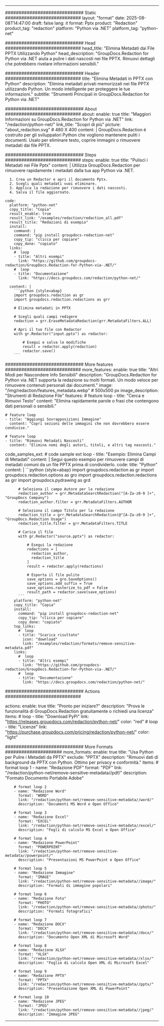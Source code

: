 
---
############################# Static ############################
layout: "format"
date:  2025-08-08T14:47:00
draft: false
lang: it
format: Pptx
product: "Redaction"
product_tag: "redaction"
platform: "Python via .NET"
platform_tag: "python-net"

############################# Head ############################
head_title: "Elimina Metadati dai File PPTX Utilizzando Python"
head_description: "GroupDocs.Redaction for Python via .NET aiuta a pulire i dati nascosti nei file PPTX. Rimuovi dettagli che potrebbero rivelare informazioni sensibili."

############################# Header ############################
title: "Elimina Metadati in PPTX con Python" 
description: "Elimina metadati privati memorizzati nei file PPTX utilizzando Python. Un modo intelligente per proteggere le tue informazioni."
subtitle: "Strumenti Principali in GroupDocs.Redaction for Python via .NET" 

############################# About ############################
about:
    enable: true
    title: "Maggiori Informazioni su GroupDocs.Redaction for Python via .NET"
    link: "/redaction/python-net/"
    link_title: "Scopri di più"
    picture: "about_redaction.svg" # 480 X 400
    content: |
       GroupDocs.Redaction è costruito per gli sviluppatori Python che vogliono mantenere puliti i documenti. Usalo per eliminare testo, coprire immagini o rimuovere metadati dai file PPTX.

############################# Steps ############################
steps:
    enable: true
    title: "Pulisci i Metadati nei File Pptx"
    content: |
      Utilizza GroupDocs.Redaction per rimuovere rapidamente i metadati dalla tua app Python via .NET.
      
      1. Crea un Redactor e apri il documento Pptx.
      2. Scegli quali metadati vuoi eliminare.
      3. Applica la redazione per rimuovere i dati nascosti.
      4. Salva il file aggiornato.
   
    code:
      platform: "python-net"
      copy_title: "Copia"
      result_enable: true
      result_link: "/examples/redaction/redaction_all.pdf"
      result_title: "Redazioni di esempio"
      install:
        command: |
        command: "pip install groupdocs-redaction-net"
        copy_tip: "clicca per copiare"
        copy_done: "copiato"
      links:
        #  loop
        - title: "Altri esempi"
          link: "https://github.com/groupdocs-redaction/GroupDocs.Redaction-for-Python-via-.NET/"
        #  loop
        - title: "Documentazione"
          link: "https://docs.groupdocs.com/redaction/python-net/"
          
      content: |
        ```python {style=abap}
        import groupdocs.redaction as gr
        import groupdocs.redaction.redactions as grr

        # Elimina metadati in PPTX

        # Scegli quali campi redigere
        redaction = grr.EraseMetadataRedaction(grr.MetadataFilters.ALL)

        # Apri il tuo file con Redactor
        with gr.Redactor("input.pptx") as redactor:

            # Esegui e salva le modifiche
            result = redactor.apply(redaction)
            redactor.save()
        ```            


############################# More features ############################
more_features:
  enable: true
  title: "Altri Modi per Nascondere Info Sensibili"
  description: "GroupDocs.Redaction for Python via .NET supporta la redazione su molti formati. Un modo veloce per rimuovere contenuti personali dai documenti."
  image: "/img/redaction/features_metadata.webp" # 500x500 px
  image_description: "Strumenti di Redazione File"
  features:
    # feature loop
    - title: "Cerca e Rimuovi Testo"
      content: "Elimina rapidamente parole o frasi che contengono dati personali o sensibili."

    # feature loop
    - title: "Aggiungi Sovrapposizioni Immagine"
      content: "Copri sezioni delle immagini che non dovrebbero essere condivise."

    # feature loop
    - title: "Rimuovi Metadati Nascosti"
      content: "Elimina nomi degli autori, titoli, e altri tag nascosti."
      
  code_samples_ext:
    # code sample ext loop
    - title: "Esempio: Elimina Campi di Metadati"
      content: |
        Segui questo esempio per rimuovere campi di metadati comuni da un file PPTX prima di condividerlo.
      code:
        title: "Python"
        content: |
          ```python {style=abap}
          import groupdocs.redaction as gr
          import groupdocs.redaction.options as gro
          import groupdocs.redaction.redactions as grr
          import groupdocs.pydrawing as grd

          # Seleziona il campo Autore per la redazione
          redaction_author = grr.MetadataSearchRedaction("[A-Za-z0-9 ]+", "GroupDocs Company")
          redaction_author.filter = grr.MetadataFilters.AUTHOR

          # Seleziona il campo Titolo per la redazione
          redaction_title = grr.MetadataSearchRedaction(@"[A-Za-z0-9 ]+", "GroupDocs.Redaction Usage")
          redaction_title.filter = grr.MetadataFilters.TITLE

          # Carica il file
          with gr.Redactor("source.pptx") as redactor:

              # Esegui la redazione
              redactions = [
                redaction_author,
                redaction_title
              ]
              result = redactor.apply(redactions)

              # Esporta il file pulito
              save_options = gro.SaveOptions()
              save_options.add_suffix = True
              save_options.rasterize_to_pdf = False
              result_path = redactor.save(save_options)
          ```
        platform: "python-net"
        copy_title: "Copia"
        install:
          command: "pip install groupdocs-redaction-net"
          copy_tip: "clicca per copiare"
          copy_done: "copiato"
        top_links:
          #  loop
          - title: "Scarica risultato"
            icon: "download"
            link: "/examples/redaction/formats/remove-sensitive-metadata.pdf"
        links:
          #  loop
          - title: "Altri esempi"
            link: "https://github.com/groupdocs-redaction/GroupDocs.Redaction-for-Python-via-.NET/"
          #  loop
          - title: "Documentazione"
            link: "https://docs.groupdocs.com/redaction/python-net/"


############################# Actions ############################

actions:
  enable: true
  title: "Pronto per iniziare?"
  description: "Prova le funzionalità di GroupDocs.Redaction gratuitamente o richiedi una licenza"
  items:
    #  loop
    - title: "Download PyPi"
      link: "https://releases.groupdocs.com/redaction/python-net/"
      color: "red"
        #  loop
    - title: "Licenze"
      link: "https://purchase.groupdocs.com/pricing/redaction/python-net/"
      color: "light"


############################# More Formats #####################
more_formats:
    enable: true
    title: "Usa Python per Pulire i Metadati da PPTX"
    exclude: "PPTX"
    description: "Rimuovi dati di background da PPTX con Python. Ottimo per privacy e conformità."
    items: 
        # format loop 1
        - name: "Redazione PDF"
          format: "PDF"
          link: "/redaction/python-net/remove-sensitive-metadata//pdf/"
          description: "Formato Documento Portabile Adobe"

        # format loop 2
        - name: "Redazione Word"
          format: "WORD"
          link: "/redaction/python-net/remove-sensitive-metadata//word/"
          description: "Documenti MS Word e Open Office"
          
        # format loop 3
        - name: "Redazione Excel"
          format: "EXCEL"
          link: "/redaction/python-net/remove-sensitive-metadata//excel/"
          description: "Fogli di calcolo MS Excel e Open Office"

        # format loop 4
        - name: "Redazione PowerPoint"
          format: "POWERPOINT"
          link: "/redaction/python-net/remove-sensitive-metadata//powerpoint/"
          description: "Presentazioni MS PowerPoint e Open Office"

        # format loop 5
        - name: "Redazione Immagine"
          format: "IMAGE"
          link: "/redaction/python-net/remove-sensitive-metadata//image/"
          description: "Formati di immagine popolari"

        # format loop 6
        - name: "Redazione Foto"
          format: "PHOTO"
          link: "/redaction/python-net/remove-sensitive-metadata//photo/"
          description: "Formati fotografici"

        # format loop 7
        - name: "Redazione DOCX"
          format: "DOCX"
          link: "/redaction/python-net/remove-sensitive-metadata//docx/"
          description: "Documento Open XML di Microsoft Word"
          
        # format loop 8
        - name: "Redazione XLSX"
          format: "XLSX"
          link: "/redaction/python-net/remove-sensitive-metadata//xlsx/"
          description: "Foglio di calcolo Open XML di Microsoft Excel"
          
        # format loop 9
        - name: "Redazione PPTX"
          format: "PPTX"
          link: "/redaction/python-net/remove-sensitive-metadata//pptx/"
          description: "Presentazione Open XML di PowerPoint"

        # format loop 10
        - name: "Redazione JPEG"
          format: "JPEG"
          link: "/redaction/python-net/remove-sensitive-metadata//jpeg/"
          description: "Immagine JPEG"


---